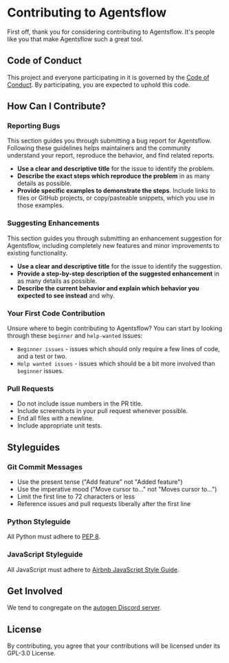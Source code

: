 # Contributing to Agentsflow

First off, thank you for considering contributing to Agentsflow. It's people like you that make Agentsflow such a great tool.

## Code of Conduct

This project and everyone participating in it is governed by the [Code of Conduct](CODE_OF_CONDUCT.md). By participating, you are expected to uphold this code.

## How Can I Contribute?

### Reporting Bugs

This section guides you through submitting a bug report for Agentsflow. Following these guidelines helps maintainers and the community understand your report, reproduce the behavior, and find related reports.

- **Use a clear and descriptive title** for the issue to identify the problem.
- **Describe the exact steps which reproduce the problem** in as many details as possible.
- **Provide specific examples to demonstrate the steps**. Include links to files or GitHub projects, or copy/pasteable snippets, which you use in those examples.

### Suggesting Enhancements

This section guides you through submitting an enhancement suggestion for Agentsflow, including completely new features and minor improvements to existing functionality.

- **Use a clear and descriptive title** for the issue to identify the suggestion.
- **Provide a step-by-step description of the suggested enhancement** in as many details as possible.
- **Describe the current behavior and explain which behavior you expected to see instead** and why.

### Your First Code Contribution

Unsure where to begin contributing to Agentsflow? You can start by looking through these `beginner` and `help-wanted` issues:

- `Beginner issues` - issues which should only require a few lines of code, and a test or two.
- `Help wanted issues` - issues which should be a bit more involved than `beginner` issues.

### Pull Requests

- Do not include issue numbers in the PR title.
- Include screenshots in your pull request whenever possible.
- End all files with a newline.
- Include appropriate unit tests.

## Styleguides

### Git Commit Messages

- Use the present tense ("Add feature" not "Added feature")
- Use the imperative mood ("Move cursor to..." not "Moves cursor to...")
- Limit the first line to 72 characters or less
- Reference issues and pull requests liberally after the first line

### Python Styleguide

All Python must adhere to [PEP 8](https://www.python.org/dev/peps/pep-0008/).

### JavaScript Styleguide

All JavaScript must adhere to [Airbnb JavaScript Style Guide](https://github.com/airbnb/javascript).

## Get Involved

We tend to congregate on the [autogen Discord server](https://discord.gg/Dav2SEW9UD).

## License

By contributing, you agree that your contributions will be licensed under its GPL-3.0 License.
